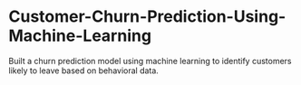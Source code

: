 # Customer-Churn-Prediction-Using-Machine-Learning
Built a churn prediction model using machine learning to identify customers likely to leave based on behavioral data.
